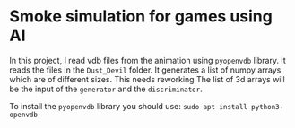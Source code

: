 # Smoke simulation for games using AI
In this project, I read vdb files from the animation using `pyopenvdb` library. 
It reads the files in the `Dust_Devil` folder. It generates a list of numpy arrays which are of different sizes. This needs reworking
The list of 3d arrays will be the input of the `generator` and the `discriminator`.

To install the `pyopenvdb` library you should use:
```sudo apt install python3-openvdb```